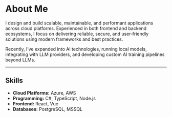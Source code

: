 # About Me

I design and build scalable, maintainable, and performant applications across cloud platforms. Experienced in both frontend and backend ecosystems, I focus on delivering reliable, secure, and user‑friendly solutions using modern frameworks and best practices.

Recently, I’ve expanded into AI technologies, running local models, integrating with LLM providers, and developing custom AI training pipelines beyond LLMs.

---

## Skills

- **Cloud Platforms:** Azure, AWS  
- **Programming:** C#, TypeScript, Node.js  
- **Frontend:** React, Vue  
- **Databases:** PostgreSQL, MSSQL  

